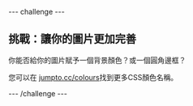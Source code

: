 --- challenge ---

## 挑戰：讓你的圖片更加完善

你能否給你的圖片賦予一個背景顏色？或一個圓角邊框？

您可以在 <a href="http://jumpto.cc/colours" target="_blank">jumpto.cc/colours</a>找到更多CSS顏色名稱。

--- /challenge ---